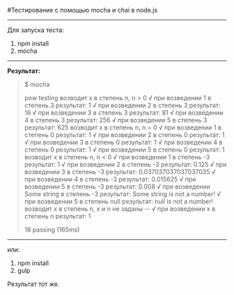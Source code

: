 #Тестирование с помощью mocha и chai в node.js

---

Для запуска теста:
1. npm install
2. mocha

---

**Результат:**

>$ mocha
>
>
>  pow testing
>    возводит x в степень n, n > 0
>      √ при возведении 1 в степень 3 результат: 1
>      √ при возведении 2 в степень 3 результат: 16
>      √ при возведении 3 в степень 3 результат: 81
>      √ при возведении 4 в степень 3 результат: 256
>      √ при возведении 5 в степень 3 результат: 625
>    возводит x в степень n, n = 0
>      √ при возведении 1 в степень 0 результат: 1
>      √ при возведении 2 в степень 0 результат: 1
>      √ при возведении 3 в степень 0 результат: 1
>      √ при возведении 4 в степень 0 результат: 1
>      √ при возведении 5 в степень 0 результат: 1
>    возводит x в степень n, n < 0
>      √ при возведении 1 в степень -3 результат: 1
>      √ при возведении 2 в степень -3 результат: 0.125
>      √ при возведении 3 в степень -3 результат: 0.037037037037037035
>      √ при возведении 4 в степень -3 результат: 0.015625
>      √ при возведении 5 в степень -3 результат: 0.008
>      √ при возведении Some string в степень -3 результат: Some string is not a number!
>      √ при возведении 5 в степень null результат: null is not a number!
>    возводит x в степень n, x и n не заданы --
>      √ при возведении x в степень n результат: 1
>
>
>  18 passing (165ms)

---

или:
1. npm install
2. gulp

Результат тот же.
